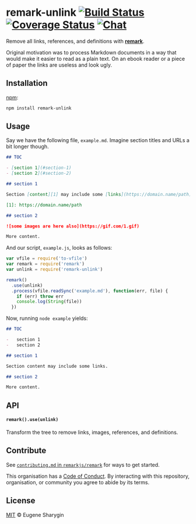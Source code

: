 # remark-unlink [![Build Status][build-badge]][build-status] [![Coverage Status][coverage-badge]][coverage-status] [![Chat][chat-badge]][chat]

Remove all links, references, and definitions with [**remark**][remark].

Original motivation was to process Markdown documents in a way that would make
it easier to read as a plain text.
On an ebook reader or a piece of paper the links are useless and look ugly.

## Installation

[npm][]:

```sh
npm install remark-unlink
```

## Usage

Say we have the following file, `example.md`.
Imagine section titles and URLs a bit longer though.

```markdown
## TOC

- [section 1](#section-1)
- [section 2](#section-2)

## section 1

Section [content][1] may include some [links](https://domain.name/path).

[1]: https://domain.name/path

## section 2

![some images are here also](https://gif.com/1.gif)

More content.
```

And our script, `example.js`, looks as follows:

```js
var vfile = require('to-vfile')
var remark = require('remark')
var unlink = require('remark-unlink')

remark()
  .use(unlink)
  .process(vfile.readSync('example.md'), function(err, file) {
    if (err) throw err
    console.log(String(file))
  })
```

Now, running `node example` yields:

```markdown
## TOC

-   section 1
-   section 2

## section 1

Section content may include some links.

## section 2

More content.
```

## API

#### `remark().use(unlink)`

Transform the tree to remove links, images, references, and definitions.

## Contribute

See [`contributing.md` in `remarkjs/remark`][contributing] for ways to get
started.

This organisation has a [Code of Conduct][coc].  By interacting with this
repository, organisation, or community you agree to abide by its terms.

## License

[MIT][license] © Eugene Sharygin

[build-badge]: https://img.shields.io/travis/remarkjs/remark-unlink.svg

[build-status]: https://travis-ci.org/remarkjs/remark-unlink

[coverage-badge]: https://img.shields.io/codecov/c/github/remarkjs/remark-unlink.svg

[coverage-status]: https://codecov.io/github/remarkjs/remark-unlink

[chat-badge]: https://img.shields.io/gitter/room/remarkjs/Lobby.svg

[chat]: https://gitter.im/remarkjs/Lobby

[license]: LICENSE

[npm]: https://docs.npmjs.com/cli/install

[contributing]: https://github.com/remarkjs/remark/blob/master/contributing.md

[coc]: https://github.com/remarkjs/remark/blob/master/code-of-conduct.md

[remark]: https://github.com/remarkjs/remark

